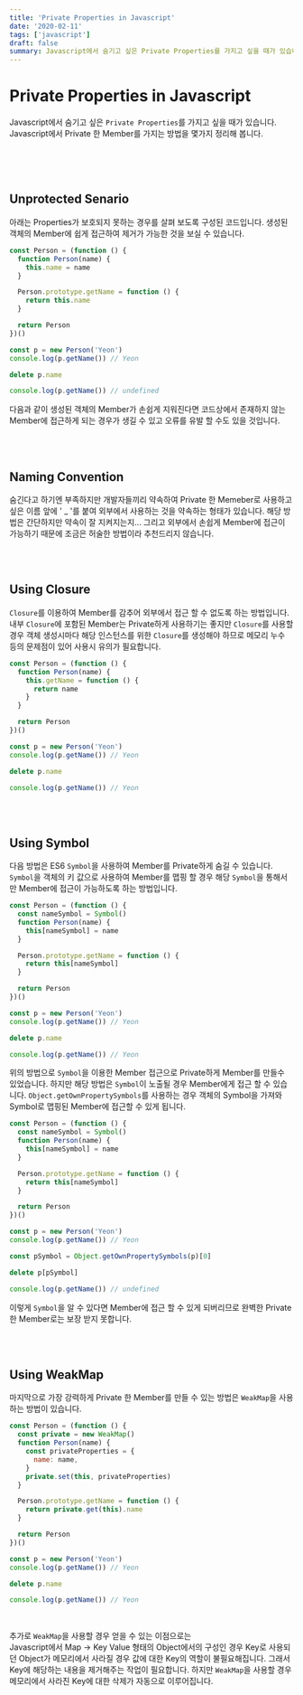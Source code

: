```yaml
---
title: 'Private Properties in Javascript'
date: '2020-02-11'
tags: ['javascript']
draft: false
summary: Javascript에서 숨기고 싶은 Private Properties를 가지고 싶을 때가 있습니다.
---
```


# Private Properties in Javascript

Javascript에서 숨기고 싶은 `Private Properties`를 가지고 싶을 때가 있습니다. Javascript에서 Private 한 Member를 가지는 방법을 몇가지 정리해 봅니다. <br />

<br /><br /><br />

## Unprotected Senario

아래는 Properties가 보호되지 못하는 경우를 살펴 보도록 구성된 코드입니다. 생성된 객체의 Member에 쉽게 접근하여 제거가 가능한 것을 보실 수 있습니다.

```javascript
const Person = (function () {
  function Person(name) {
    this.name = name
  }

  Person.prototype.getName = function () {
    return this.name
  }

  return Person
})()

const p = new Person('Yeon')
console.log(p.getName()) // Yeon

delete p.name

console.log(p.getName()) // undefined
```

다음과 같이 생성된 객체의 Member가 손쉽게 지워진다면 코드상에서 존재하지 않는 Member에 접근하게 되는 경우가 생길 수 있고 오류를 유발 할 수도 있을 것입니다.<br />

<br /><br />

## Naming Convention

숨긴다고 하기엔 부족하지만 개발자들끼리 약속하여 Private 한 Memeber로 사용하고 싶은 이름 앞에 ' \_ '를 붙여 외부에서 사용하는 것을 약속하는 형태가 있습니다. 해당 방법은 간단하지만 약속이 잘 지켜지는지... 그리고 외부에서 손쉽게 Member에 접근이 가능하기 때문에 조금은 허술한 방법이라 추천드리지 않습니다. <br />

<br /><br />

## Using Closure

`Closure`를 이용하여 Member를 감추어 외부에서 접근 할 수 없도록 하는 방법입니다. 내부 `Closure`에 포함된 Member는 Private하게 사용하기는 좋지만 `Closure`를 사용할 경우 객체 생성시마다 해당 인스턴스를 위한 `Closure`를 생성해야 하므로 메모리 누수 등의 문제점이 있어 사용시 유의가 필요합니다.

```javascript
const Person = (function () {
  function Person(name) {
    this.getName = function () {
      return name
    }
  }

  return Person
})()

const p = new Person('Yeon')
console.log(p.getName()) // Yeon

delete p.name

console.log(p.getName()) // Yeon
```

<br /><br />

## Using Symbol

다음 방법은 ES6 `Symbol`을 사용하여 Member를 Private하게 숨길 수 있습니다. `Symbol`을 객체의 키 값으로 사용하여 Member를 맵핑 할 경우 해당 `Symbol`을 통해서만 Member에 접근이 가능하도록 하는 방법입니다. <br />

```javascript
const Person = (function () {
  const nameSymbol = Symbol()
  function Person(name) {
    this[nameSymbol] = name
  }

  Person.prototype.getName = function () {
    return this[nameSymbol]
  }

  return Person
})()

const p = new Person('Yeon')
console.log(p.getName()) // Yeon

delete p.name

console.log(p.getName()) // Yeon
```

위의 방법으로 `Symbol`을 이용한 Member 접근으로 Private하게 Member를 만들수 있었습니다. 하지만 해당 방법은 `Symbol`이 노출될 경우 Member에게 접근 할 수 있습니다. `Object.getOwnPropertySymbols`를 사용하는 경우 객체의 Symbol을 가져와 Symbol로 맵핑된 Member에 접근할 수 있게 됩니다.

```javascript
const Person = (function () {
  const nameSymbol = Symbol()
  function Person(name) {
    this[nameSymbol] = name
  }

  Person.prototype.getName = function () {
    return this[nameSymbol]
  }

  return Person
})()

const p = new Person('Yeon')
console.log(p.getName()) // Yeon

const pSymbol = Object.getOwnPropertySymbols(p)[0]

delete p[pSymbol]

console.log(p.getName()) // undefined
```

이렇게 `Symbol`을 알 수 있다면 Member에 접근 할 수 있게 되버리므로 완벽한 Private 한 Member로는 보장 받지 못합니다. <br />

<br /><br />

## Using WeakMap

마지막으로 가장 강력하게 Private 한 Member를 만들 수 있는 방법은 `WeakMap`을 사용하는 방법이 있습니다.

```javascript
const Person = (function () {
  const private = new WeakMap()
  function Person(name) {
    const privateProperties = {
      name: name,
    }
    private.set(this, privateProperties)
  }

  Person.prototype.getName = function () {
    return private.get(this).name
  }

  return Person
})()

const p = new Person('Yeon')
console.log(p.getName()) // Yeon

delete p.name

console.log(p.getName()) // Yeon
```

<br />

추가로 `WeakMap`을 사용할 경우 얻을 수 있는 이점으로는 <br />
Javascript에서 Map -> Key Value 형태의 Object에서의 구성인 경우 Key로 사용되던 Object가 메모리에서 사라질 경우 값에 대한 Key의 역할이 불필요해집니다. 그래서 Key에 해당하는 내용을 제거해주는 작업이 필요합니다. 하지만 `WeakMap`을 사용할 경우 메모리에서 사라진 Key에 대한 삭제가 자동으로 이루어집니다.

<br />

<br /><br /><br />
